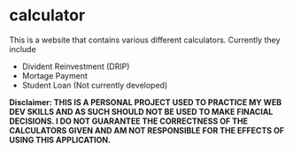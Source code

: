 # calculator
This is a website that contains various different calculators. 
Currently they include
- Divident Reinvestment (DRIP)
- Mortage Payment
- Student Loan (Not currently developed)

**Disclaimer: THIS IS A PERSONAL PROJECT USED TO PRACTICE MY WEB DEV SKILLS AND AS SUCH SHOULD NOT BE USED TO MAKE FINACIAL DECISIONS. I DO NOT GUARANTEE THE CORRECTNESS OF THE CALCULATORS GIVEN AND AM NOT RESPONSIBLE FOR THE EFFECTS OF USING THIS APPLICATION.** 
